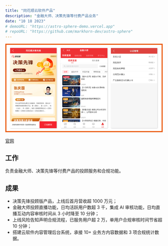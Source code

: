 ```yaml
---
title: "同花顺云软件产品"
description: "金融大师、决策先锋等付费产品业务"
date: "10 18 2023"
# demoURL: "https://astro-sphere-demo.vercel.app"
# repoURL: "https://github.com/markhorn-dev/astro-sphere"
---
```


![云软件产品](./ths01.webp)

[官网](https://www.ths123.com/soft.html)  

## 工作 
负责金融大师、决策先锋等付费产品的投顾服务和合规功能。

## 成果
- 决策先锋投顾版产品，上线后首月营收超 1000 万元；
- 金融大师投顾直播功能，日均活跃用户数超 3 千，集成 AI 审核功能，日均直播互动内容审核时间从 3 小时降至 10 分钟；
- 上线风险告知声明合规流程，已服务用户超 2 万，单用户合规审核时间节省超 10 分钟； 
- 搭建云软件内容管理后台系统，承接 10+ 业务方内容数据和 3 项合规统计数据。

